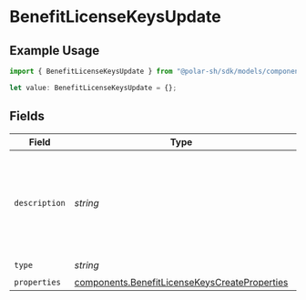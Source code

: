 # BenefitLicenseKeysUpdate

## Example Usage

```typescript
import { BenefitLicenseKeysUpdate } from "@polar-sh/sdk/models/components";

let value: BenefitLicenseKeysUpdate = {};
```

## Fields

| Field                                                                                                          | Type                                                                                                           | Required                                                                                                       | Description                                                                                                    |
| -------------------------------------------------------------------------------------------------------------- | -------------------------------------------------------------------------------------------------------------- | -------------------------------------------------------------------------------------------------------------- | -------------------------------------------------------------------------------------------------------------- |
| `description`                                                                                                  | *string*                                                                                                       | :heavy_minus_sign:                                                                                             | The description of the benefit. Will be displayed on products having this benefit.                             |
| `type`                                                                                                         | *string*                                                                                                       | :heavy_check_mark:                                                                                             | N/A                                                                                                            |
| `properties`                                                                                                   | [components.BenefitLicenseKeysCreateProperties](../../models/components/benefitlicensekeyscreateproperties.md) | :heavy_minus_sign:                                                                                             | N/A                                                                                                            |